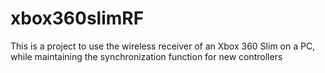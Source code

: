 # xbox360slimRF
This is a project to use the wireless receiver of an Xbox 360 Slim on a PC, while maintaining the synchronization function for new controllers
